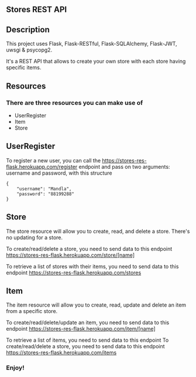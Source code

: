 ## Stores REST API

## Description

This project uses Flask, Flask-RESTful, Flask-SQLAlchemy, Flask-JWT, uwsgi & psycopg2.

It's a REST API that allows to create your own store with each store having specific items.

## Resources

### There are three resources you can make use of

- UserRegister
- Item
- Store

## UserRegister

To register a new user, you can call the https://stores-res-flask.herokuapp.com/register endpoint and pass on two arguments: username and password, with this structure

```
{
    "username": "Mandla",
    "password": "88199288"
}
```

## Store

The store resource will allow you to create, read, and delete a store. There's no updating for a store.

To create/read/delete a store, you need to send data to this endpoint https://stores-res-flask.herokuapp.com/store/[name]

To retrieve a list of stores with their items, you need to send data to this endpoint https://stores-res-flask.herokuapp.com/stores

## Item

The item resource will allow you to create, read, update and delete an item from a specific store.

To create/read/delete/update an item, you need to send data to this endpoint https://stores-res-flask.herokuapp.com/item/[name]

To retrieve a list of items, you need to send data to this endpoint To create/read/delete a store, you need to send data to this endpoint https://stores-res-flask.herokuapp.com/items

### Enjoy!
